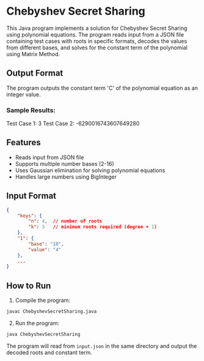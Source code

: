 # Chebyshev Secret Sharing

This Java program implements a solution for Chebyshev Secret Sharing using polynomial equations. The program reads input from a JSON file containing test cases with roots in specific formats, decodes the values from different bases, and solves for the constant term of the polynomial using Matrix Method.

## Output Format
The program outputs the constant term 'C' of the polynomial equation as an integer value.

### Sample Results:
Test Case 1: 3
Test Case 2: -6290016743607649280

## Features

- Reads input from JSON file
- Supports multiple number bases (2-16)
- Uses Gaussian elimination for solving polynomial equations
- Handles large numbers using BigInteger

## Input Format

```json
{
    "keys": {
        "n": 4,  // number of roots
        "k": 3   // minimum roots required (degree + 1)
    },
    "1": {
        "base": "10",
        "value": "4"
    },
    ...
}
```

## How to Run

1. Compile the program:
```bash
javac ChebyshevSecretSharing.java
```

2. Run the program:
```bash
java ChebyshevSecretSharing
```

The program will read from `input.json` in the same directory and output the decoded roots and constant term.
